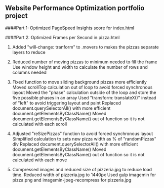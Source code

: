 ## Website Performance Optimization portfolio project


####Part 1: Optimized PageSpeed Insights score for index.html



####Part 2: Optimized Frames per Second in pizza.html
1) Added "will-change: tranform" to .movers to makes the pizzas separate layers to reduce 

2) Reduced number of moving pizzas to minimum needed to fill the frame
   Use window height and width to calculate the number of rows and columns needed
   
3) Fixed function to move sliding background pizzas more efficiently
   Moved scrollTop calculation out of loop to avoid forced synchronous layout
   Moved the "phase" calculation outside of the loop and store the five possible phases in an array
   Used "transform: translateX()" instead of "left" to avoid triggering layout and paint
   Replaced document.querySelectorAll() with more efficient document.getElementsByClassName()
   Moved document.getElementsByClassName() out of function so it is not calculated with each scroll
   
4) Adjusted "reSizePizzas" function to avoid forced synchronous layout
   Simplified calculation to sets new pizza width as % of "randomPizzas" div 
   Replaced document.querySelectorAll() with more efficient document.getElementsByClassName()
   Moved document.getElementsByClassName() out of function so it is not calculated with each move
   
5) Compressed images and reduced size of pizzeria.jpg to reduce load time.
   Reduced width of pizzeria.jpg to 1440px 
   Used gulp imagemin for pizza.png and imagemin-jpeg-recompress for pizzeria.jpg 
   
   